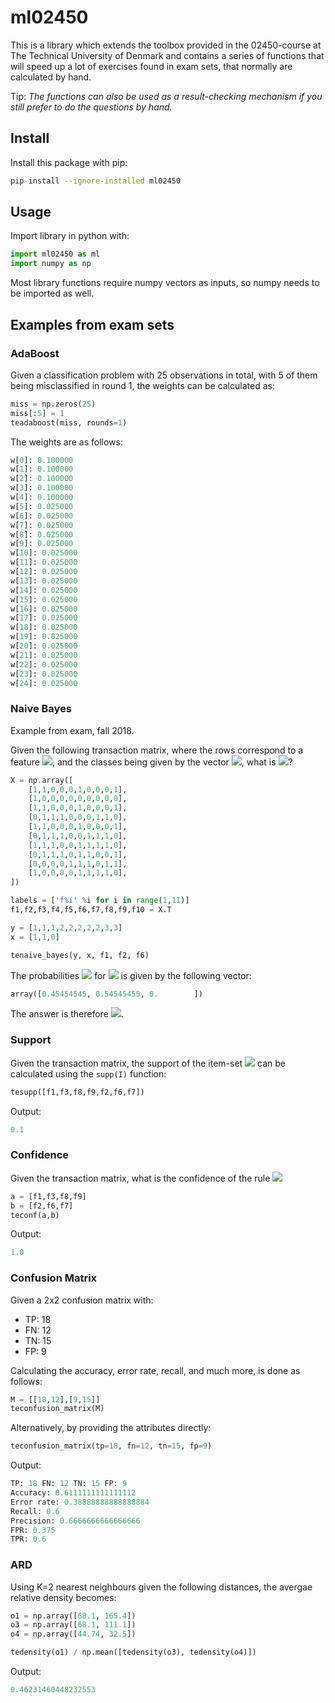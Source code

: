 # ml02450
This is a library which extends the toolbox provided in the 02450-course at The Technical University of Denmark and contains a series of functions that will speed up a lot of exercises found in exam sets, that normally are calculated by hand. 

Tip: *The functions can also be used as a result-checking mechanism if you still prefer to do the questions by hand.*
## Install
Install this package with pip:
```bash
pip install --ignore-installed ml02450
```

## Usage
Import library in python with:
```python
import ml02450 as ml
import numpy as np
```

Most library functions require numpy vectors as inputs, so numpy needs to be imported as well.

## Examples from exam sets
### AdaBoost
Given a classification problem with 25 observations in total, with 5 of them being misclassified in round 1, the weights can be calculated as:

```python
miss = np.zeros(25)
miss[:5] = 1
teadaboost(miss, rounds=1)
```

The weights are as follows:
```python
w[0]: 0.100000
w[1]: 0.100000
w[2]: 0.100000
w[3]: 0.100000
w[4]: 0.100000
w[5]: 0.025000
w[6]: 0.025000
w[7]: 0.025000
w[8]: 0.025000
w[9]: 0.025000
w[10]: 0.025000
w[11]: 0.025000
w[12]: 0.025000
w[13]: 0.025000
w[14]: 0.025000
w[15]: 0.025000
w[16]: 0.025000
w[17]: 0.025000
w[18]: 0.025000
w[19]: 0.025000
w[20]: 0.025000
w[21]: 0.025000
w[22]: 0.025000
w[23]: 0.025000
w[24]: 0.025000
```

### Naive Bayes
Example from exam, fall 2018. 

Given the following transaction matrix, where the rows correspond to a feature ![](https://tex.s2cms.ru/svg/%24f_i%24), and the classes being given by the vector ![](https://tex.s2cms.ru/svg/%24y%24), 
what is ![](https://tex.s2cms.ru/svg/%24P%28y%3D1%20%5Cmid%20f_1%3D1%2C%20f_2%3D1.%20f_6%3D0%29%24)?
```python
X = np.array([
    [1,1,0,0,0,1,0,0,0,1],
    [1,0,0,0,0,0,0,0,0,0],
    [1,1,0,0,0,1,0,0,0,1],
    [0,1,1,1,0,0,0,1,1,0],
    [1,1,0,0,0,1,0,0,0,1],
    [0,1,1,1,0,0,1,1,1,0],
    [1,1,1,0,0,1,1,1,1,0],
    [0,1,1,1,0,1,1,0,0,1],
    [0,0,0,0,1,1,1,0,1,1],
    [1,0,0,0,0,1,1,1,1,0],
])

labels = ['f%i' %i for i in range(1,11)]
f1,f2,f3,f4,f5,f6,f7,f8,f9,f10 = X.T

y = [1,1,1,2,2,2,2,2,3,3]
x = [1,1,0]

tenaive_bayes(y, x, f1, f2, f6)
```

The probabilities ![](https://tex.s2cms.ru/svg/%24P%28y%3Dc%20%5Cmid%20f_1%3D1%2C%20f_2%3D1.%20f_6%3D0%29%24) for ![](https://tex.s2cms.ru/svg/%24c%3D1%2C2%2C3%24) is given by the following vector:
```python
array([0.45454545, 0.54545455, 0.        ])
```
The answer is therefore ![](https://tex.s2cms.ru/svg/%24y%3D0.45%24).

### Support
Given the transaction matrix, the support of the item-set ![](https://tex.s2cms.ru/svg/%24%5C%7Bf_1%2C%20f_3%2C%20f_8%2C%20f_9%2C%20f_2%2C%20f_6%2C%20f_7%5C%7D%24)  can be calculated using the `supp(I)` function: 
```python
tesupp([f1,f3,f8,f9,f2,f6,f7])
```
Output:
```python
0.1
```

### Confidence
Given the transaction matrix, what is the confidence of the rule ![](https://tex.s2cms.ru/svg/%24%5C%7Bf_1%2C%20f_3%2C%20f_8%2C%20f_9%5C%7D%20%5Crightarrow%20%5C%7Bf_2%2Cf_6%2Cf_7%5C%7D%24)  
```python
a = [f1,f3,f8,f9]
b = [f2,f6,f7]
teconf(a,b)
```
Output:
```python
1.0
```

### Confusion Matrix
Given a 2x2 confusion matrix with:
 * TP: 18
 * FN: 12
 * TN: 15
 * FP: 9

Calculating the accuracy, error rate, recall, and much more, is done as follows:
```python
M = [[18,12],[9,15]]
teconfusion_matrix(M)
```

Alternatively, by providing the attributes directly:

```python
teconfusion_matrix(tp=18, fn=12, tn=15, fp=9)
```

Output:
```python
TP: 18 FN: 12 TN: 15 FP: 9
Accuracy: 0.6111111111111112
Error rate: 0.38888888888888884
Recall: 0.6
Precision: 0.6666666666666666
FPR: 0.375
TPR: 0.6
```

### ARD
Using K=2 nearest neighbours given the following distances, the avergae relative density becomes:
```python
o1 = np.array([68.1, 165.4])
o3 = np.array([68.1, 111.1])
o4 = np.array([44.74, 32.5])

tedensity(o1) / np.mean([tedensity(o3), tedensity(o4)])
```

Output:
```python
0.46231460448232553
```
